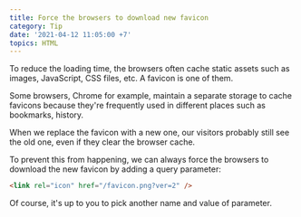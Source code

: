 ```yaml
---
title: Force the browsers to download new favicon
category: Tip
date: '2021-04-12 11:05:00 +7'
topics: HTML
---
```


To reduce the loading time, the browsers often cache static assets such as images, JavaScript, CSS files, etc. A favicon is one of them.

Some browsers, Chrome for example, maintain a separate storage to cache favicons because they're frequently used in different places such as bookmarks, history.

When we replace the favicon with a new one, our visitors probably still see the old one, even if they clear the browser cache.

To prevent this from happening, we can always force the browsers to download the new favicon by adding a query parameter:

```html
<link rel="icon" href="/favicon.png?ver=2" />
```

Of course, it's up to you to pick another name and value of parameter.
